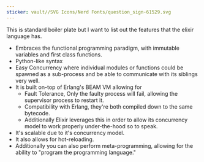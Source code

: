 ```yaml
---
sticker: vault//SVG Icons/Nerd Fonts/question_sign-61529.svg
---
```

This is standard boiler plate but I want to list out the features that the elixir language has. 
- Embraces the functional programming paradigm, with immutable variables and first class functions.
- Python-like syntax
- Easy Concurrency where individual modules or functions could be spawned as a sub-process and be able to communicate with its siblings very well. 
- It is built on-top of Erlang's BEAM VM allowing for
	- Fault Tolerance, Only the faulty process will fail, allowing the supervisor process to restart it. 
	- Compatibility with Erlang, they're both compiled down to the same bytecode. 
	- Additionally Elixir leverages this in order to allow its concurrency model to work properly under-the-hood so to speak. 
- It's scalable due to it's concurrency model. 
- It also allows for hot-reloading. 
- Additionally you can also perform meta-programming, allowing for the ability to "program the programming language."
